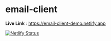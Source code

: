 # email-client

**Live Link** : https://email-client-demo.netlify.app

[![Netlify Status](https://api.netlify.com/api/v1/badges/9185e2d1-356a-493b-b154-b389729a0101/deploy-status)](https://app.netlify.com/sites/email-client-demo/deploys)
